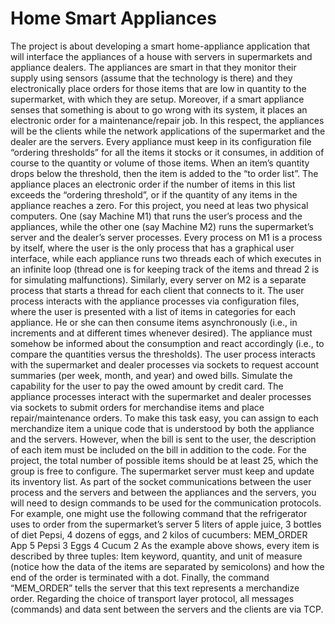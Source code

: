 # Home Smart Appliances
  The project is about developing a smart home-appliance application that will interface the appliances of a house with servers in supermarkets and appliance dealers.
  The appliances are smart in that they monitor their supply using sensors (assume that the technology is there) and they electronically place orders for those items that are low in quantity to the supermarket, with which they are setup. Moreover, if a smart appliance senses that something is about to go wrong with its system, it places an electronic order for a maintenance/repair job. In this respect, the appliances will be the clients while the network applications of the supermarket and the dealer are the servers.
  Every appliance must keep in its configuration file “ordering thresholds” for all the items it stocks or it consumes, in addition of course to the quantity or volume of those items. When an item’s quantity drops below the threshold, then the item is added to the “to order list”. The appliance places an electronic order if the number of items in this list exceeds the “ordering threshold”, or if the quantity of any items in the appliance reaches a zero.
 For this project, you need at leas two physical computers. One (say Machine M1) that runs the user’s process and the appliances, while the other one (say Machine M2) runs the supermarket’s server and the dealer’s server processes. Every process on M1 is a process by itself, where the user is the only process that has a graphical user interface, while each appliance runs two threads each of which executes in an infinite loop (thread one is for keeping track of the items and thread 2 is for simulating malfunctions). Similarly, every server on M2 is a separate process that starts a thread for each client that connects to it.
  The user process interacts with the appliance processes via configuration files, where the user is presented with a list of items in categories for each appliance. He or she can then consume items asynchronously (i.e., in increments and at different times whenever desired). The appliance must somehow be informed about the consumption and react accordingly (i.e., to compare the quantities versus the thresholds). 
  The user process interacts with the supermarket and dealer processes via sockets to request account summaries (per week, month, and year) and owed bills. Simulate the capability for the user to pay the owed amount by credit card.
  The appliance processes interact with the supermarket and dealer processes via sockets to submit orders for merchandise items and place repair/maintenance orders. To make this task easy, you can assign to each merchandize item a unique code that is understood by both the appliance and the servers. However, when the bill is sent to the user, the description of each item must be included on the bill in addition to the code. For the project, the total number of possible items should be at least 25, which the group is free to configure. The supermarket server must keep and update its inventory list.
  As part of the socket communications between the user process and the servers and between the appliances and the servers, you will need to design commands to be used for the communication protocols. For example, one might use the following command that the refrigerator uses to order from the supermarket’s server 5 liters of apple juice, 3 bottles of diet Pepsi, 4 dozens of eggs, and 2 kilos of cucumbers: MEM_ORDER App 5 Pepsi 3 Eggs 4 Cucum 2
  As the example above shows, every item is described by three tuples: Item keyword, quantity, and unit of measure (notice how the data of the items are separated by semicolons) and how the end of the order is terminated with a dot. Finally, the command “MEM_ORDER” tells the server that this text represents a merchandize order.
  Regarding the choice of transport layer protocol, all messages (commands) and data sent between the servers and the clients are via TCP.
